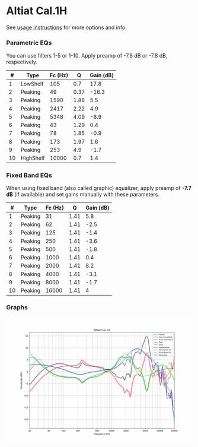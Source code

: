 # Altiat Cal.1H
See [usage instructions](https://github.com/jaakkopasanen/AutoEq#usage) for more options and info.

### Parametric EQs
You can use filters 1-5 or 1-10. Apply preamp of -7.8 dB or -7.8 dB, respectively.

|   # | Type      |   Fc (Hz) |    Q |   Gain (dB) |
|-----|-----------|-----------|------|-------------|
|   1 | LowShelf  |       105 | 0.7  |        17.8 |
|   2 | Peaking   |        49 | 0.37 |       -16.3 |
|   3 | Peaking   |      1590 | 1.88 |         5.5 |
|   4 | Peaking   |      2417 | 2.22 |         4.9 |
|   5 | Peaking   |      5348 | 4.09 |        -8.9 |
|   6 | Peaking   |        43 | 1.29 |         0.4 |
|   7 | Peaking   |        78 | 1.85 |        -0.9 |
|   8 | Peaking   |       173 | 1.97 |         1.6 |
|   9 | Peaking   |       253 | 4.9  |        -1.7 |
|  10 | HighShelf |     10000 | 0.7  |         1.4 |

### Fixed Band EQs
When using fixed band (also called graphic) equalizer, apply preamp of **-7.7 dB** (if available) and set gains manually with these parameters.

|   # | Type    |   Fc (Hz) |    Q |   Gain (dB) |
|-----|---------|-----------|------|-------------|
|   1 | Peaking |        31 | 1.41 |         5.8 |
|   2 | Peaking |        62 | 1.41 |        -2.5 |
|   3 | Peaking |       125 | 1.41 |        -1.4 |
|   4 | Peaking |       250 | 1.41 |        -3.6 |
|   5 | Peaking |       500 | 1.41 |        -1.8 |
|   6 | Peaking |      1000 | 1.41 |         0.4 |
|   7 | Peaking |      2000 | 1.41 |         8.2 |
|   8 | Peaking |      4000 | 1.41 |        -3.1 |
|   9 | Peaking |      8000 | 1.41 |        -1.7 |
|  10 | Peaking |     16000 | 1.41 |         4   |

### Graphs
![](./Altiat%20Cal.1H.png)
